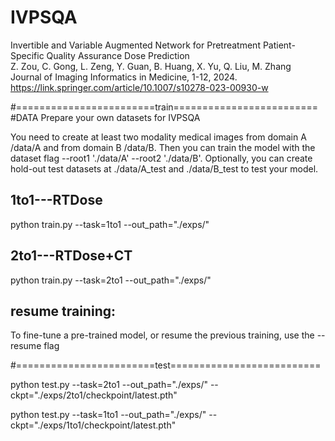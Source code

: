 # IVPSQA    
Invertible and Variable Augmented Network for Pretreatment Patient-Specific Quality Assurance Dose Prediction      
Z. Zou, C. Gong, L. Zeng, Y. Guan, B. Huang, X. Yu, Q. Liu, M. Zhang     
Journal of Imaging Informatics in Medicine, 1-12, 2024.    
https://link.springer.com/article/10.1007/s10278-023-00930-w     


#========================train=========================
#DATA
Prepare your own datasets for IVPSQA

You need to create at least two modality medical images from domain A /data/A and from domain B /data/B. Then you can train the model with the dataset flag --root1 './data/A' --root2 './data/B'. Optionally, you can create hold-out test datasets at ./data/A_test and ./data/B_test to test your model.

##  1to1---RTDose

python train.py --task=1to1 --out_path="./exps/"

##  2to1---RTDose+CT

python train.py --task=2to1 --out_path="./exps/"

##  resume training:

To fine-tune a pre-trained model, or resume the previous training, use the --resume flag


#========================test==========================

python test.py --task=2to1 --out_path="./exps/" --ckpt="./exps/2to1/checkpoint/latest.pth"

python test.py --task=1to1 --out_path="./exps/" --ckpt="./exps/1to1/checkpoint/latest.pth"
